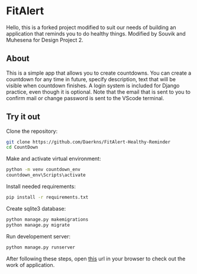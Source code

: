 # FitAlert
Hello, this is a forked project modified to suit our needs of building an application that reminds you to do healthy things. Modified by Souvik and Muhesena for Design Project 2.
## About
This is a simple app that allows you to create countdowns. You can create a countdown for any time in future, specify description, text that will be visible when countdown finishes. A login system is included for Django practice, even though it is optional. Note that the email that is sent to you to confirm mail or change password is sent to the VScode terminal.


## Try it out
Clone the repository:
```bash
git clone https://github.com/Daerkns/FitAlert-Healthy-Reminder
cd CountDown
```
Make and activate virtual environment:
```bash
python -m venv countdown_env
countdown_env\Scripts\activate
```
Install needed requirements:
```bash
pip install -r requirements.txt
```
Create sqlite3 database:
```bash
python manage.py makemigrations
python manage.py migrate
```
Run developement server:
```bash
python manage.py runserver
```
After following these steps, open [this](http://127.0.0.1:8000/) url in your browser to check out the work of application.

